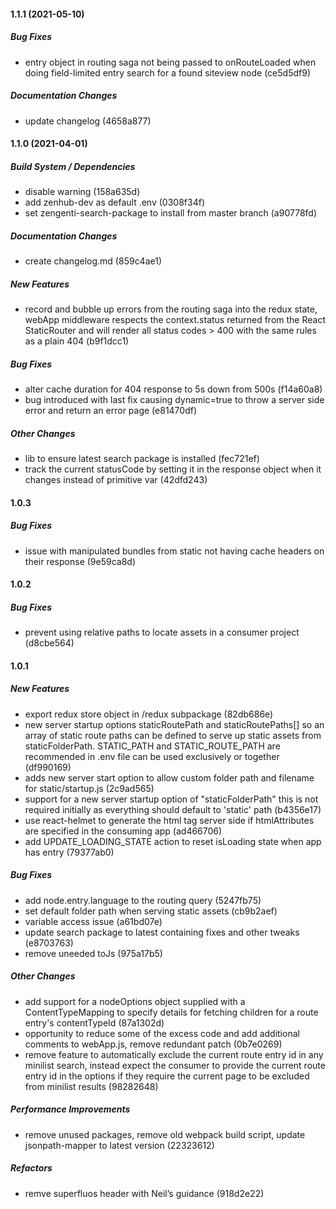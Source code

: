 #### 1.1.1 (2021-05-10)

##### Bug Fixes

- entry object in routing saga not being passed to onRouteLoaded when doing field-limited entry search for a found siteview node (ce5d5df9)

##### Documentation Changes

- update changelog (4658a877)

#### 1.1.0 (2021-04-01)

##### Build System / Dependencies

- disable warning (158a635d)
- add zenhub-dev as default .env (0308f34f)
- set zengenti-search-package to install from master branch (a90778fd)

##### Documentation Changes

- create changelog.md (859c4ae1)

##### New Features

- record and bubble up errors from the routing saga into the redux state, webApp middleware respects the context.status returned from the React StaticRouter and will render all status codes > 400 with the same rules as a plain 404 (b9f1dcc1)

##### Bug Fixes

- alter cache duration for 404 response to 5s down from 500s (f14a60a8)
- bug introduced with last fix causing dynamic=true to throw a server side error and return an error page (e81470df)

##### Other Changes

- lib to ensure latest search package is installed (fec721ef)
- track the current statusCode by setting it in the response object when it changes instead of primitive var (42dfd243)

#### 1.0.3

##### Bug Fixes

- issue with manipulated bundles from static not having cache headers on their response (9e59ca8d)

#### 1.0.2

##### Bug Fixes

- prevent using relative paths to locate assets in a consumer project (d8cbe564)

#### 1.0.1

##### New Features

- export redux store object in /redux subpackage (82db686e)
- new server startup options staticRoutePath and staticRoutePaths[] so an array of static route paths can be defined to serve up static assets from staticFolderPath. STATIC_PATH and STATIC_ROUTE_PATH are recommended in .env file can be used exclusively or together (df990169)
- adds new server start option to allow custom folder path and filename for static/startup.js (2c9ad565)
- support for a new server startup option of "staticFolderPath" this is not required initially as everything should default to 'static' path (b4356e17)
- use react-helmet to generate the html tag server side if htmlAttributes are specified in the consuming app (ad466706)
- add UPDATE_LOADING_STATE action to reset isLoading state when app has entry (79377ab0)

##### Bug Fixes

- add node.entry.language to the routing query (5247fb75)
- set default folder path when serving static assets (cb9b2aef)
- variable access issue (a61bd07e)
- update search package to latest containing fixes and other tweaks (e8703763)
- remove uneeded toJs (975a17b5)

##### Other Changes

- add support for a nodeOptions object supplied with a ContentTypeMapping to specify details for fetching children for a route entry's contentTypeId (87a1302d)
- opportunity to reduce some of the excess code and add additional comments to webApp.js, remove redundant patch (0b7e0269)
- remove feature to automatically exclude the current route entry id in any minilist search, instead expect the consumer to provide the current route entry id in the options if they require the current page to be excluded from minilist results (98282648)

##### Performance Improvements

- remove unused packages, remove old webpack build script, update jsonpath-mapper to latest version (22323612)

##### Refactors

- remve superfluos header with Neil’s guidance (918d2e22)
